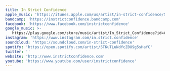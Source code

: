 ```yaml
---
title: In Strict Confidence
apple_music: 'https://itunes.apple.com/us/artist/in-strict-confidence/56091819'
bandcamp: 'https://instrictconfidence.bandcamp.com'
facebook: 'https://www.facebook.com/instrictconfidence'
google_music: >-
   https://play.google.com/store/music/artist/In_Strict_Confidence?id=Aqrrt22oho7awpu4rot3hd6ovjy
instagram: 'https://www.instagram.com/in.strict.confidence'
soundcloud: 'https://soundcloud.com/in-strict-confidence'
spotify: 'https://open.spotify.com/artist/5TKuTLuNdfcZ0U9g5sHafC'
twitter: ''
website: 'http://www.instrictconfidence.com'
youtube: 'https://www.youtube.com/user/instrictconfidence'
---
```


